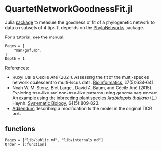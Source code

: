 # QuartetNetworkGoodnessFit.jl


Julia
[package](https://github.com/cecileane/QuartetNetworkGoodnessFit.jl)
to measure the goodness of fit
of a phylogenetic network to data on subsets of 4 tips.
It depends on the [PhyloNetworks](https://github.com/crsl4/PhyloNetworks.jl)
package.

For a tutorial, see the manual:

```@contents
Pages = [
    "man/gof.md",
]
Depth = 1
```

References:

- Ruoyi Cai & Cécile Ané (2021).
  Assessing the fit of the multi-species network coalescent to multi-locus data.
  [Bioinformatics](https://doi.org/10.1093/bioinformatics/btaa863),
  37(5):634-641.
- Noah W. M. Stenz, Bret Larget, David A. Baum, and Cécile Ané (2015).
  Exploring tree-like and non-tree-like patterns using genome sequences:
  An example using the inbreeding plant species *Arabidopsis thaliana* (L.) Heynh. [Systematic Biology](https://doi.org/10.1093/sysbio/syv039), 64(5):809-823.
- [Addendum](http://www.stat.wisc.edu/~ane/publis/2015Stenz_TICR_addendum.pdf)
  describing a modification to the model in the original TICR test.

## functions

```@index
Pages = ["lib/public.md", "lib/internals.md"]
Order = [:function]
```
